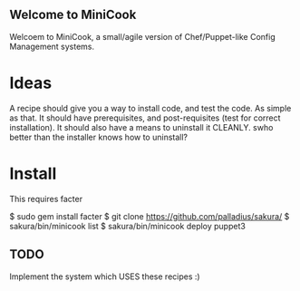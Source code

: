 
Welcome to MiniCook
-------------------

Welcoem to MiniCook, a small/agile version of Chef/Puppet-like Config Management systems.


Ideas
=====

A recipe should give you a way to install code, and test the code.
As simple as that. It should have prerequisites, and post-requisites (test for correct installation).
It should also have a means to uninstall it CLEANLY. swho better than the installer knows how to uninstall?

Install
=======

This requires facter

 $ sudo gem install facter
 $ git clone https://github.com/palladius/sakura/
 $ sakura/bin/minicook list
 $ sakura/bin/minicook deploy puppet3

TODO
----

Implement the system which USES these recipes :)

